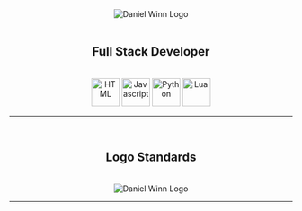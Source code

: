 <div align="center">
  <img src="https://danieltwinn.github.io/images/BigLogo.png" alt="Daniel Winn Logo">
  <br>
  <br>
  <h2>Full Stack Developer</h2>
  <br>
  <a href="https://developer.mozilla.org/en-US/docs/Web/HTML"><img width="50px" src="https://danieltwinn.github.io/images/html.png" alt="HTML"></a>
  <a href="https://developer.mozilla.org/en-US/docs/Web/javascript"><img width="50px" src="https://danieltwinn.github.io/images/javascript.png" alt="Javascript"></a>
  <a href="https://www.python.org/"><img width="50px" src="https://danieltwinn.github.io/images/python.png" alt="Python"></a>
  <a href="https://www.lua.org/"><img width="50px" src="https://danieltwinn.github.io/images/lua.png" alt="Lua"></a>
  <hr>
  <br>
  <h2>Logo Standards</h2>
  <br>
  <img src="https://danieltwinn.github.io/images/LogoStandards.png" alt="Daniel Winn Logo">
  <hr>
</div>
